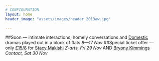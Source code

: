 ```yaml
---
# CONFIGURATION
layout: home
header_image: "assets/images/header_2013aw.jpg"

---
```

##Soon — intimate interactions, homely conversations and [Domestic](/current/2013-domestic) dramas played out in a block of flats *8—17 Nov*
##Special ticket offer — only [£15/8](http://contactmcr.com/whats-on/10252-stacy-makishi-the-falsettos/booking/) for [Stacy Makishi](/current/2013-autumnwinter/makishi) *Z-arts, Fri 29 Nov* AND [Bryony Kimmings](http://contactmcr.com/whats-on/6039-bryony-kimmings-credible-likable-superstar-role-model/) *Contact, Sat 30 Nov*
